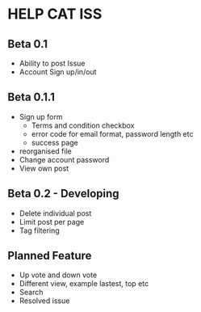 HELP CAT ISS
============

Beta 0.1
--------
- Ability to post Issue
- Account Sign up/in/out

Beta 0.1.1
----------
- Sign up form
  - Terms and condition checkbox
  - error code for email format, password length etc
  - success page
- reorganised file
- Change account password
- View own post

Beta 0.2 - Developing
---------------------
- Delete individual post
- Limit post per page
- Tag filtering

Planned Feature
---------------
- Up vote and down vote
- Different view, example lastest, top etc
- Search
- Resolved issue
